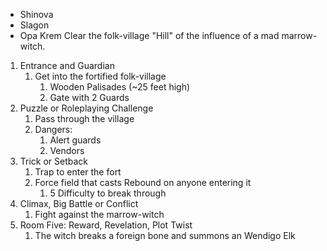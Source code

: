 - Shinova
- Slagon
- Opa Krem
Clear the folk-village "Hill" of the influence of a mad marrow-witch.
1. Entrance and Guardian
	1. Get into the fortified folk-village
		1. Wooden Palisades (~25 feet high)
		2. Gate with 2 Guards
2. Puzzle or Roleplaying Challenge
	1. Pass through the village
	2. Dangers:
		1. Alert guards
		2. Vendors
3. Trick or Setback
	1. Trap to enter the fort
	2. Force field that casts Rebound on anyone entering it
		1. 5 Difficulty to break through
4. Climax, Big Battle or Conflict
	1. Fight against the marrow-witch
5. Room Five: Reward, Revelation, Plot Twist
	1. The witch breaks a foreign bone and summons an Wendigo Elk